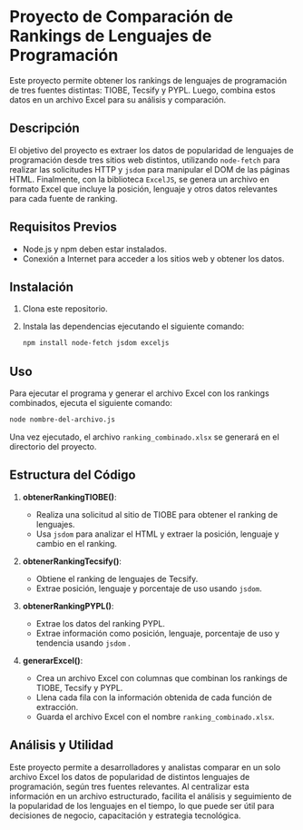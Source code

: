 # Proyecto de Comparación de Rankings de Lenguajes de Programación

Este proyecto permite obtener los rankings de lenguajes de programación de tres fuentes distintas: TIOBE, Tecsify y PYPL. Luego, combina estos datos en un archivo Excel para su análisis y comparación.

## Descripción

El objetivo del proyecto es extraer los datos de popularidad de lenguajes de programación desde tres sitios web distintos, utilizando `node-fetch` para realizar las solicitudes HTTP y `jsdom` para manipular el DOM de las páginas HTML. Finalmente, con la biblioteca `ExcelJS`, se genera un archivo en formato Excel que incluye la posición, lenguaje y otros datos relevantes para cada fuente de ranking.

## Requisitos Previos

- Node.js y npm deben estar instalados.
- Conexión a Internet para acceder a los sitios web y obtener los datos.

## Instalación

1. Clona este repositorio.
2. Instala las dependencias ejecutando el siguiente comando:

    ```bash
    npm install node-fetch jsdom exceljs
    ```

## Uso

Para ejecutar el programa y generar el archivo Excel con los rankings combinados, ejecuta el siguiente comando:

```bash
node nombre-del-archivo.js
 ```
Una vez ejecutado, el archivo `ranking_combinado.xlsx` se generará en el directorio del proyecto.

## Estructura del Código

1. **obtenerRankingTIOBE()**: 
   - Realiza una solicitud al sitio de TIOBE para obtener el ranking de lenguajes.
   - Usa `jsdom` para analizar el HTML y extraer la posición, lenguaje y cambio en el ranking.

2. **obtenerRankingTecsify()**: 
   - Obtiene el ranking de lenguajes de Tecsify.
   - Extrae posición, lenguaje y porcentaje de uso usando `jsdom`.

3. **obtenerRankingPYPL()**: 
   - Extrae los datos del ranking PYPL.
   - Extrae información como posición, lenguaje, porcentaje de uso y tendencia usando `jsdom` .

4. **generarExcel()**: 
   - Crea un archivo Excel con columnas que combinan los rankings de TIOBE, Tecsify y PYPL.
   - Llena cada fila con la información obtenida de cada función de extracción.
   - Guarda el archivo Excel con el nombre `ranking_combinado.xlsx`.

## Análisis y Utilidad

Este proyecto permite a desarrolladores y analistas comparar en un solo archivo Excel los datos de popularidad de distintos lenguajes de programación, según tres fuentes relevantes. Al centralizar esta información en un archivo estructurado, facilita el análisis y seguimiento de la popularidad de los lenguajes en el tiempo, lo que puede ser útil para decisiones de negocio, capacitación y estrategia tecnológica.

